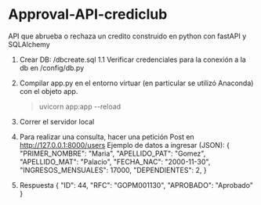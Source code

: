 # Approval-API-crediclub
API que abrueba o rechaza un credito construido en python con fastAPI y SQLAlchemy

1. Crear DB: /dbcreate.sql
1.1 Verificar credenciales para la conexión a la db en /config/db.py 
2. Compilar app.py en el entorno virtuar (en particular se utilizó Anaconda) con el objeto app.
 	> uvicorn app:app --reload
3. Correr el servidor local
4. Para realizar una consulta, hacer una petición Post en http://127.0.0.1:8000/users
    Ejemplo de datos a ingresar (JSON):
    {
      "PRIMER_NOMBRE": "Maria",
      "APELLIDO_PAT": "Gomez",
      "APELLIDO_MAT": "Palacio",
      "FECHA_NAC": "2000-11-30",
      "INGRESOS_MENSUALES": 17000,
      "DEPENDIENTES": 2,
    }
    
6. Respuesta 
{
    "ID": 44,
    "RFC": "GOPM001130",
    "APROBADO": "Aprobado"
}
